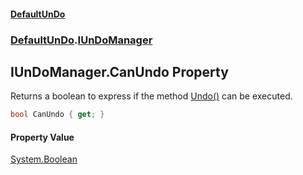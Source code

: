 #### [DefaultUnDo](DefaultUnDo.md 'DefaultUnDo')
### [DefaultUnDo](DefaultUnDo.md#DefaultUnDo 'DefaultUnDo').[IUnDoManager](IUnDoManager.md 'DefaultUnDo.IUnDoManager')

## IUnDoManager.CanUndo Property

Returns a boolean to express if the method [Undo()](IUnDoManager.Undo().md 'DefaultUnDo.IUnDoManager.Undo()') can be executed.

```csharp
bool CanUndo { get; }
```

#### Property Value
[System.Boolean](https://docs.microsoft.com/en-us/dotnet/api/System.Boolean 'System.Boolean')